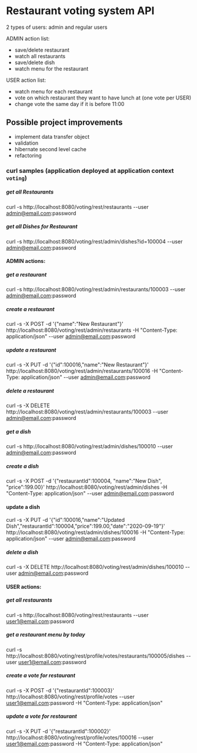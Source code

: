 # Restaurant voting system API

2 types of users: admin and regular users

ADMIN action list:
- save/delete restaurant
- watch all restaurants
- save/delete dish
- watch menu for the restaurant

USER action list:
- watch menu for each restaurant
- vote on which restaurant they want to have lunch at (one vote per USER)
- change vote the same day if it is before 11:00

## Possible project improvements
- implement data transfer object
- validation
- hibernate second level cache
- refactoring  

### curl samples (application deployed at application context `voting`)
##### get all Restaurants
curl -s http://localhost:8080/voting/rest/restaurants --user admin@email.com:password

##### get all Dishes for Restaurant
curl -s http://localhost:8080/voting/rest/admin/dishes?id=100004 --user admin@email.com:password

#### ADMIN actions:
##### get a restaurant
curl -s http://localhost:8080/voting/rest/admin/restaurants/100003 --user admin@email.com:password

##### create a restaurant
curl -s -X POST -d '{"name":"New Restaurant"}' http://localhost:8080/voting/rest/admin/restaurants -H "Content-Type: application/json" --user admin@email.com:password

##### update a restaurant
curl -s -X PUT -d '{"id":100016,"name":"New Restaurant"}' http://localhost:8080/voting/rest/admin/restaurants/100016 -H "Content-Type: application/json"  --user admin@email.com:password

##### delete a restaurant
curl -s -X DELETE http://localhost:8080/voting/rest/admin/restaurants/100003 --user admin@email.com:password

##### get a dish
curl -s http://localhost:8080/voting/rest/admin/dishes/100010 --user admin@email.com:password

##### create a dish
curl -s -X POST -d '{"restaurantId":100004, "name":"New Dish", "price":199.00}' http://localhost:8080/voting/rest/admin/dishes -H "Content-Type: application/json" --user admin@email.com:password

#### update a dish
curl -s -X PUT -d '{"id":100016,"name":"Updated Dish","restaurantId":100004,"price":199.00,"date":"2020-09-19"}' http://localhost:8080/voting/rest/admin/dishes/100016 -H "Content-Type: application/json"  --user admin@email.com:password

##### delete a dish
curl -s -X DELETE http://localhost:8080/voting/rest/admin/dishes/100010 --user admin@email.com:password

#### USER actions:
##### get all restaurants
curl -s http://localhost:8080/voting/rest/restaurants --user user1@email.com:password

##### get a restaurant menu by today
curl -s http://localhost:8080/voting/rest/profile/votes/restaurants/100005/dishes --user user1@email.com:password

##### create a vote for restaurant
curl -s -X POST -d '{"restaurantId":100003}' http://localhost:8080/voting/rest/profile/votes --user user1@email.com:password -H "Content-Type: application/json" 

##### update a vote for restaurant
curl -s -X PUT -d '{"restaurantId":100002}' http://localhost:8080/voting/rest/profile/votes/100016 --user user1@email.com:password -H "Content-Type: application/json" 